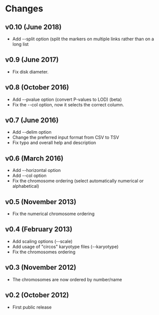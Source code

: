 
# Changes

## v0.10 (June 2018)

* Add --split option (split the markers on multiple links rather than on a long list

## v0.9 (June 2017)

* Fix disk diameter.

## v0.8 (October 2016)

* Add --pvalue option (convert P-values to LOD) (beta)
* Fix the --col option, now it selects the correct column.

## v0.7 (June 2016)

* Add --delim option
* Change the preferred input format from CSV to TSV
* Fix typo and overall help and description

## v0.6 (March 2016)

* Add --horizontal option
* Add --col option
* Fix the chromosome ordering (select automatically numerical or alphabetical)

## v0.5 (November 2013)

* Fix the numerical chromosome ordering

## v0.4 (February 2013)

* Add scaling options (--scale)
* Add usage of "circos" karyotype files (--karyotype)
* Fix the chromosomes ordering

## v0.3 (November 2012)

* The chromosomes are now ordered by number/name

## v0.2 (October 2012)

* First public release
